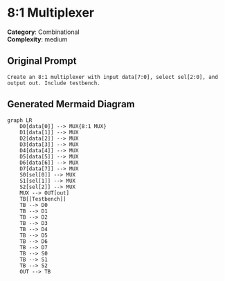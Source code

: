 # 8:1 Multiplexer

**Category**: Combinational  
**Complexity**: medium

## Original Prompt

```
Create an 8:1 multiplexer with input data[7:0], select sel[2:0], and output out. Include testbench.
```

## Generated Mermaid Diagram

```mermaid
graph LR
    D0[data[0]] --> MUX{8:1 MUX}
    D1[data[1]] --> MUX
    D2[data[2]] --> MUX
    D3[data[3]] --> MUX
    D4[data[4]] --> MUX
    D5[data[5]] --> MUX
    D6[data[6]] --> MUX
    D7[data[7]] --> MUX
    S0[sel[0]] --> MUX
    S1[sel[1]] --> MUX
    S2[sel[2]] --> MUX
    MUX --> OUT[out]
    TB[[Testbench]]
    TB --> D0
    TB --> D1
    TB --> D2
    TB --> D3
    TB --> D4
    TB --> D5
    TB --> D6
    TB --> D7
    TB --> S0
    TB --> S1
    TB --> S2
    OUT --> TB
```
